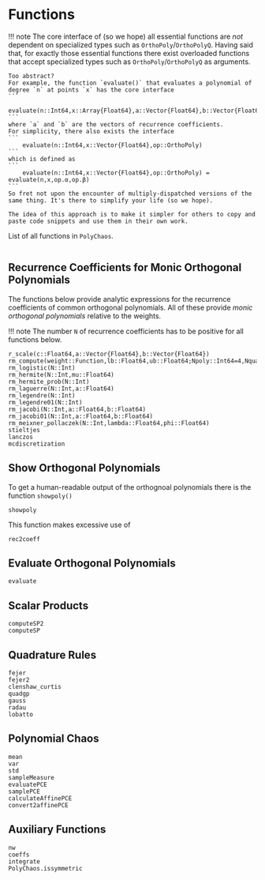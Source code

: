 # Functions

!!! note
    The core interface of (so we hope) all essential functions are *not* dependent on specialized types such as `OrthoPoly`/`OrthoPolyQ`.
    Having said that, for exactly those essential functions there exist overloaded functions that accept specialized types such as `OrthoPoly`/`OrthoPolyQ` as arguments.

    Too abstract?
    For example, the function `evaluate()` that evaluates a polynomial of degree `n` at points `x` has the core interface
    ```
        evaluate(n::Int64,x::Array{Float64},a::Vector{Float64},b::Vector{Float64})
    ```
    where `a` and `b` are the vectors of recurrence coefficients.
    For simplicity, there also exists the interface
    ```
        evaluate(n::Int64,x::Vector{Float64},op::OrthoPoly)
    ```
    which is defined as
    ```
        evaluate(n::Int64,x::Vector{Float64},op::OrthoPoly) = evaluate(n,x,op.α,op.β)
    ```
    So fret not upon the encounter of multiply-dispatched versions of the same thing. It's there to simplify your life (so we hope).

    The idea of this approach is to make it simpler for others to copy and paste code snippets and use them in their own work.

List of all functions in `PolyChaos`.

```@index
```

## Recurrence Coefficients for Monic Orthogonal Polynomials
The functions below provide analytic expressions for the recurrence coefficients of common orthogonal polynomials.
All of these provide *monic orthogonal polynomials* relative to the weights.

!!! note
    The number `N` of recurrence coefficients has to be positive for all functions below.

```@docs
r_scale(c::Float64,a::Vector{Float64},b::Vector{Float64})
rm_compute(weight::Function,lb::Float64,ub::Float64;Npoly::Int64=4,Nquad::Int64=10,quadrature::Function=clenshaw_curtis)
rm_logistic(N::Int)
rm_hermite(N::Int,mu::Float64)
rm_hermite_prob(N::Int)
rm_laguerre(N::Int,a::Float64)
rm_legendre(N::Int)
rm_legendre01(N::Int)
rm_jacobi(N::Int,a::Float64,b::Float64)
rm_jacobi01(N::Int,a::Float64,b::Float64)
rm_meixner_pollaczek(N::Int,lambda::Float64,phi::Float64)
stieltjes
lanczos
mcdiscretization
```

## Show Orthogonal Polynomials

To get a human-readable output of the orthognoal polynomials there is the function `showpoly()`

```@docs
showpoly
```

This function makes excessive use of
```@docs
rec2coeff
```

## Evaluate Orthogonal Polynomials
```@docs
evaluate
```

## Scalar Products
```@docs
computeSP2
computeSP
```

## Quadrature Rules
```@docs
fejer
fejer2
clenshaw_curtis
quadgp
gauss
radau
lobatto
```

## Polynomial Chaos
```@docs
mean
var
std
sampleMeasure
evaluatePCE
samplePCE
calculateAffinePCE
convert2affinePCE
```

## Auxiliary Functions
```@docs
nw
coeffs
integrate
PolyChaos.issymmetric
```
